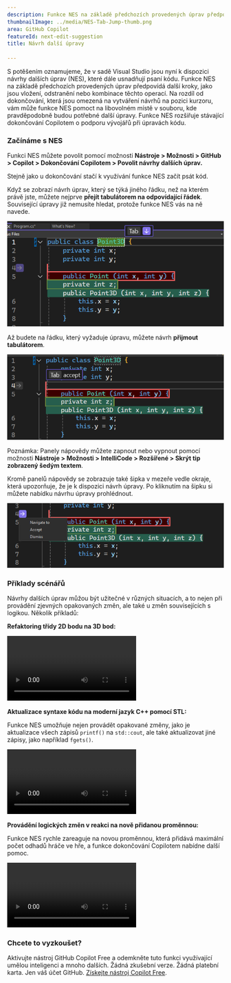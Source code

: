 ```yaml
---
description: Funkce NES na základě předchozích provedených úprav předpovídá další kroky, jako jsou vložení, odstranění nebo kombinace těchto operací.
thumbnailImage: ../media/NES-Tab-Jump-thumb.png
area: GitHub Copilot
featureId: next-edit-suggestion
title: Návrh další úpravy

---
```



S potěšením oznamujeme, že v sadě Visual Studio jsou nyní k dispozici návrhy dalších úprav (NES), které dále usnadňují psaní kódu. Funkce NES na základě předchozích provedených úprav předpovídá další kroky, jako jsou vložení, odstranění nebo kombinace těchto operací. Na rozdíl od dokončování, která jsou omezená na vytváření návrhů na pozici kurzoru, vám může funkce NES pomoct na libovolném místě v souboru, kde pravděpodobně budou potřebné další úpravy. Funkce NES rozšiřuje stávající dokončování Copilotem o podporu vývojářů při úpravách kódu.

### Začínáme s NES
Funkci NES můžete povolit pomocí možnosti **Nástroje > Možnosti > GitHub > Copilot > Dokončování Copilotem > Povolit návrhy dalších úprav.**

Stejně jako u dokončování stačí k využívání funkce NES začít psát kód.

Když se zobrazí návrh úprav, který se týká jiného řádku, než na kterém právě jste, můžete nejprve **přejít tabulátorem na odpovídající řádek**. Související úpravy již nemusíte hledat, protože funkce NES vás na ně navede.

 ![Panel nápovědy funkce NES – přechod tabulátorem](../media/NES-Tab-Jump.png)

Až budete na řádku, který vyžaduje úpravu, můžete návrh **přijmout tabulátorem**.

  ![Panel nápovědy funkce NES – přijetí tabulátorem](../media/NES-Tab-Accept.png)

Poznámka: Panely nápovědy můžete zapnout nebo vypnout pomocí možnosti **Nástroje > Možnosti > IntelliCode > Rozšířené > Skrýt tip zobrazený šedým textem**. 

Kromě panelů nápovědy se zobrazuje také šipka v mezeře vedle okraje, která upozorňuje, že je k dispozici návrh úpravy. Po kliknutím na šipku si můžete nabídku návrhu úpravy prohlédnout.

  ![Šipka funkce NES v mezeře vedle okraje](../media/NES-Gutter-Arrow.png)


### Příklady scénářů
Návrhy dalších úprav můžou být užitečné v různých situacích, a to nejen při provádění zjevných opakovaných změn, ale také u změn souvisejících s logikou. Několik příkladů:

**Refaktoring třídy 2D bodu na 3D bod:**
 
![NES – refaktoring třídy bodu](../media/NES-Point.mp4)

**Aktualizace syntaxe kódu na moderní jazyk C++ pomocí STL:**

Funkce NES umožňuje nejen provádět opakované změny, jako je aktualizace všech zápisů `printf()` na `std::cout`, ale také aktualizovat jiné zápisy, jako například `fgets()`.

![NES – aktualizace syntaxe C++](../media/NES-Migration.mp4)

**Provádění logických změn v reakci na nově přidanou proměnnou:**

Funkce NES rychle zareaguje na novou proměnnou, která přidává maximální počet odhadů hráče ve hře, a funkce dokončování Copilotem nabídne další pomoc.

![NES – přidání nové proměnné](../media/NES-AddVariable.mp4)

### Chcete to vyzkoušet?
Aktivujte nástroj GitHub Copilot Free a odemkněte tuto funkci využívající umělou inteligenci a mnoho dalších.
 Žádná zkušební verze. Žádná platební karta. Jen váš účet GitHub. [Získejte nástroj Copilot Free](https://github.com/settings/copilot).
